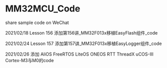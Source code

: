# MM32MCU_Code
share sample code on WeChat

2021/02/18 Lesson 156   添加第156讲_MM32F013x移植EasyFlash组件_code

2021/02/24 Lesson 157   添加第157讲_MM32F013x移植EasyLogger组件_code

2021/02/26 添加 AliOS FreeRTOS LiteOS ONEOS RTT ThreadX uCOS-Ⅲ Cortex-M3与M0的code